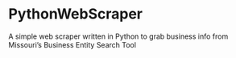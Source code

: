 # PythonWebScraper

A simple web scraper written in Python to grab business info from Missouri’s Business Entity Search Tool
